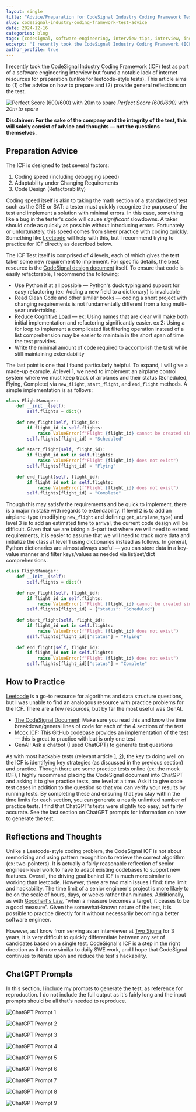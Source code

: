 ```yaml
---
layout: single
title: "Advice/Preparation for CodeSignal Industry Coding Framework Test & Reflections"
slug: codesignal-industry-coding-framework-test-advice
date: 2024-12-16
categories: blog
tags: [codesignal, software-engineering, interview-tips, interview, industry-coding-framework]
excerpt: "I recently took the CodeSignal Industry Coding Framework (ICF) test as part of a software engineering interview but found a notable lack of internet resources for preparation."
author_profile: true
---
```


I recently took the [CodeSignal Industry Coding Framework (ICF)](https://codesignal.com/resource/industry-coding-framework/) test as part of a software engineering interview but found a notable lack of internet resources for preparation (unlike for leetcode-style tests). This article aims to (1) offer advice on how to prepare and (2) provide general reflections on the test.

![Perfect Score (600/600) with 20m to spare](/assets/images/blog/codesignal-perfect-score.png)
*Perfect Score (600/600) with 20m to spare*

**Disclaimer: For the sake of the company and the integrity of the test, this will solely consist of advice and thoughts — not the questions themselves.**

## Preparation Advice

The ICF is designed to test several factors:
1. Coding speed (including debugging speed)
2. Adaptability under Changing Requirements
3. Code Design (Refactorability)

Coding speed itself is akin to taking the math section of a standardized test such as the GRE or SAT: a tester must quickly recognize the purpose of the test and implement a solution with minimal errors. In this case, something like a bug in the tester's code will cause *significant* slowdowns. A taker should code as quickly as possible without introducing errors. Fortunately or unfortunately, this speed comes from sheer practice with coding quickly. Something like [Leetcode](http://leetcode.com) will help with this, but I recommend trying to practice for ICF directly as described below.

The ICF Test itself is comprised of 4 levels, each of which gives the test taker some new requirement to implement. For specific details, the best resource is the [CodeSignal design document](https://web.archive.org/web/20230321142915/https://discover.codesignal.com/rs/659-AFH-023/images/Industry-Coding-Skills-Evaluation-Framework-CodeSignal-Skills-Evaluation-Lab-Short.pdf) itself. To ensure that code is easily refactorable, I recommend the following:

- Use Python if at all possible — Python's duck typing and support for easy refactoring (ex: Adding a new field to a dictionary) is invaluable
- Read Clean Code and other similar books — coding a short project with changing requirements is not fundamentally different from a long multi-year undertaking.
- Reduce [Cognitive Load](https://github.com/zakirullin/cognitive-load) — ex: Using names that are clear will make both initial implementation and refactoring significantly easier. ex 2: Using a for loop to implement a complicated list filtering operation instead of a list comprehension may be easier to maintain in the short span of time the test provides.
- Write the minimal amount of code required to accomplish the task while still maintaining extendability

The last point is one that I found particularly helpful. To expand, I will give a made-up example. At level 1, we need to implement an airplane control system where we must keep track of airplanes and their status (Scheduled, Flying, Complete) via `new_flight`, `start_flight`, and `end_flight` methods. A simple implementation is as follows:

```python
class FlightManager:
    def __init__(self):
        self.flights = dict()
    
    def new_flight(self, flight_id):
        if flight_id in self.flights:
            raise ValueError(f"Flight {flight_id} cannot be created since it already exists")
        self.flights[flight_id] = "Scheduled"
    
    def start_flight(self, flight_id):
        if flight_id not in self.flights:
            raise ValueError(f"Flight {flight_id} does not exist")
        self.flights[flight_id] = "Flying"
    
    def end_flight(self, flight_id):
        if flight_id not in self.flights:
            raise ValueError(f"Flight {flight_id} does not exist")
        self.flights[flight_id] = "Complete"
```

Though this may satisfy the requirements and be quick to implement, there is a major mistake with regards to extendability. If level 2 is to add an airplane-type (modifying `new_flight` and defining `get_airplane_type`) and level 3 is to add an estimated time to arrival, the current code design will be difficult. Given that we are taking a 4-part test where we will need to extend requirements, it is easier to assume that we will need to track more data and initialize the class at level 1 using dictionaries instead as follows. In general, Python dictionaries are almost always useful — you can store data in a key-value manner and filter keys/values as needed via list/set/dict comprehensions.

```python
class FlightManager:
    def __init__(self):
        self.flights = dict()
    
    def new_flight(self, flight_id):
        if flight_id in self.flights:
            raise ValueError(f"Flight {flight_id} cannot be created since it already exists")
        self.flights[flight_id] = {"status": "Scheduled"}
    
    def start_flight(self, flight_id):
        if flight_id not in self.flights:
            raise ValueError(f"Flight {flight_id} does not exist")
        self.flights[flight_id]["status"] = "Flying"
    
    def end_flight(self, flight_id):
        if flight_id not in self.flights:
            raise ValueError(f"Flight {flight_id} does not exist")
        self.flights[flight_id]["status"] = "Complete"
```

## How to Practice

[Leetcode](http://leetcode.com) is a go-to resource for algorithms and data structure questions, but I was unable to find an analogous resource with practice problems for the ICF. There are a few resources, but by far the most useful was GenAI.

- [The CodeSignal Document](https://web.archive.org/web/20240531125804/https://discover.codesignal.com/rs/659-AFH-023/images/Industry-Coding-Skills-Evaluation-Framework-CodeSignal-Skills-Evaluation-Lab-Short.pdf): Make sure you read this and know the time breakdown/general lines of code for each of the 4 sections of the test
- [Mock ICF](https://github.com/PaulLockett/CodeSignal_Practice_Industry_Coding_Framework): This GitHub codebase provides an implementation of the test — this is great to practice with but is only one test
- GenAI: Ask a chatbot (I used ChatGPT) to generate test questions

As with most hackable tests (relevant article [1](https://yanirseroussi.com/2023/05/26/how-hackable-are-automated-coding-assessments/), [2](https://paulgraham.com/lesson.html)), the key to doing well on the ICF is identifying key strategies (as discussed in the previous section) and practice. Though there are some practice tests online (ex: the mock ICF), I highly recommend placing the CodeSignal document into ChatGPT and asking it to give practice tests, one level at a time. Ask it to give code test cases in addition to the question so that you can verify your results by running tests. By completing these and ensuring that you stay within the time limits for each section, you can generate a nearly unlimited number of practice tests. I find that ChatGPT's tests were slightly too easy, but fairly accurate. See the last section on ChatGPT prompts for information on how to generate the test.

## Reflections and Thoughts

Unlike a Leetcode-style coding problem, the CodeSignal ICF is not about memorizing and using pattern recognition to retrieve the correct algorithm (ex: two-pointers). It is actually a fairly reasonable reflection of senior engineer-level work to have to adapt existing codebases to support new features. Overall, the driving goal behind ICF is much more similar to working than leetcode. However, there are two main issues I find: time limit and hackability. The time limit of a senior engineer's project is more likely to be on the scale of hours, days, or weeks rather than minutes. Additionally, as with [Goodhart's Law](https://en.wikipedia.org/wiki/Goodhart%27s_law), "when a measure becomes a target, it ceases to be a good measure". Given the somewhat-known nature of the test, it is possible to practice directly for it without necessarily becoming a better software engineer.

However, as I know from serving as an interviewer at [Two Sigma](http://twosigma.com) for 3 years, it is very difficult to quickly differentiate between any set of candidates based on a single test. CodeSignal's ICF is a step in the right direction as it it more similar to daily SWE work, and I hope that CodeSignal continues to iterate upon and reduce the test's hackability.

## ChatGPT Prompts

In this section, I include my prompts to generate the test, as reference for reproduction. I do not include the full output as it's fairly long and the input prompts should be all that's needed to reproduce.

![ChatGPT Prompt 1](/assets/images/blog/chatgpt-prompt-1.png)

![ChatGPT Prompt 2](/assets/images/blog/chatgpt-prompt-2.png)

![ChatGPT Prompt 3](/assets/images/blog/chatgpt-prompt-3.png)

![ChatGPT Prompt 4](/assets/images/blog/chatgpt-prompt-4.png)

![ChatGPT Prompt 5](/assets/images/blog/chatgpt-prompt-5.png)

![ChatGPT Prompt 6](/assets/images/blog/chatgpt-prompt-6.png)

![ChatGPT Prompt 7](/assets/images/blog/chatgpt-prompt-7.png)

![ChatGPT Prompt 8](/assets/images/blog/chatgpt-prompt-8.png)

![ChatGPT Prompt 9](/assets/images/blog/chatgpt-prompt-9.png)